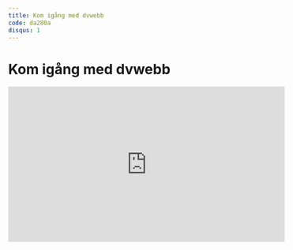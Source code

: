 ```yaml
---
title: Kom igång med dvwebb
code: da280a
disqus: 1
---
```


# Kom igång med dvwebb

<div class="video">
    <iframe width="560" height="315" src="https://www.youtube.com/embed/K4JyTWj40IU" frameborder="0" allowfullscreen></iframe>
</div>
